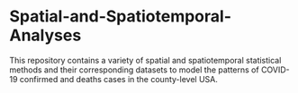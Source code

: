 # Spatial-and-Spatiotemporal-Analyses
This repository contains a variety of spatial and spatiotemporal statistical methods and their corresponding datasets to model the patterns of COVID-19 confirmed and deaths cases in the county-level USA.
